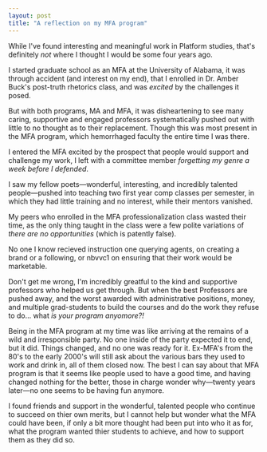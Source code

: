 ```yaml
---
layout: post
title: "A reflection on my MFA program"
---
```


While I've found interesting and meaningful work in Platform studies, that's definitely *not* where I thought I would be some four years ago.

I started graduate school as an MFA at the University of Alabama, it was through accident (and interest on my end), that I enrolled in Dr. Amber Buck's post-truth rhetorics class, and was *excited* by the challenges it posed. 

But with both programs, MA and MFA, it was disheartening to see many caring, supportive and engaged professors systematically pushed out with little to no thought as to their replacement. Though this was most present in the MFA program, which hemorrhaged faculty the entire time I was there.

I entered the MFA excited by the prospect that people would support and challenge my work, I left with a committee member *forgetting my genre a week before I defended*.

I saw my fellow poets—wonderful, interesting, and incredibly talented people—pushed into teaching two first year comp classes per semester, in which they had little training and no interest, while their mentors vanished.

My peers who enrolled in the MFA professionalization class wasted their time, as the only thing taught in the class were a few polite variations of *there are no opportunities* (which is patently false).

No one I know recieved instruction one querying agents, on creating a brand or a following, or nbvvc1 on ensuring that their work would be marketable.

Don't get me wrong, I'm incredibly greatful to the kind and supportive professors who helped us get through. But when the best Professors are pushed away, and the worst awarded with administrative positions, money, and multiple grad-students to build the courses and do the work they refuse to do... what *is your program anyomore?!*

Being in the MFA program at my time was like arriving at the remains of a wild and irresponsible party. No one inside of the party expected it to end, but it did. Things changed, and no one was ready for it. Ex-MFA's from the 80's to the early 2000's will still ask about the various bars they used to work and drink in, all of them closed now. The best I can say about that MFA program is that it seems like people used to have a good time, and having changed nothing for the better, those in charge wonder why—twenty years later—no one seems to be having fun anymore.

I found friends and support in the wonderful, talented people who continue to succeed on thier own merits, but I cannot help but wonder what the MFA could have been, if only a bit more thought had been put into who it as for, what the program wanted thier students to achieve, and how to support them as they did so.

